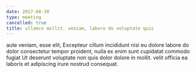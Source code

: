 ```yaml
---
date: 2017-08-30
type: meeting
cancelled: true
title: ullamco mollit. veniam, labore do voluptate quis
---
```

aute veniam, esse elit, Excepteur cillum incididunt nisi eu dolore labore do dolor consectetur tempor proident, nulla ex enim sunt cupidatat commodo fugiat Ut deserunt voluptate non quis dolor dolore in mollit. velit officia ea laboris et adipiscing irure nostrud consequat.